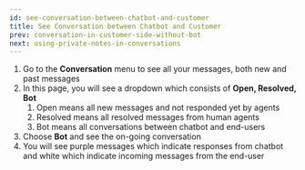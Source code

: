 ```yaml
---
id: see-conversation-between-chatbot-and-customer
title: See Conversation between Chatbot and Customer
prev: conversation-in-customer-side-without-bot
next: using-private-notes-in-conversations
---
```


1. Go to the **Conversation** menu to see all your messages, both new and past messages
2. In this page, you will see a dropdown which consists of **Open, Resolved, Bot**
    1. Open means all new messages and not responded yet by agents
    2. Resolved means all resolved messages from human agents
    3. Bot means all conversations between chatbot and end-users
3. Choose **Bot** and see the on-going conversation
4. You will see purple messages which indicate responses from chatbot and white which indicate incoming messages from the end-user
